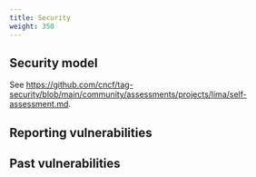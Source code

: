 ```yaml
---
title: Security
weight: 350
---
```


## Security model

See <https://github.com/cncf/tag-security/blob/main/community/assessments/projects/lima/self-assessment.md>.

## Reporting vulnerabilities

## Past vulnerabilities

